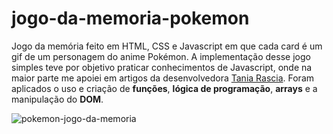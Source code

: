 # jogo-da-memoria-pokemon
Jogo da memória feito em HTML, CSS e Javascript em que cada card é um gif de um personagem do anime Pokémon. A implementação desse jogo simples teve por objetivo praticar conhecimentos de Javascript, onde na maior parte me apoiei em artigos da desenvolvedora [Tania Rascia](https://www.taniarascia.com/). Foram aplicados o uso e criação de **funções**, **lógica de programação**, **arrays** e a manipulação do **DOM**. 

![pokemon-jogo-da-memoria](https://user-images.githubusercontent.com/47642674/61081349-58009f80-a3fd-11e9-8c2f-4cd585849a51.gif)
